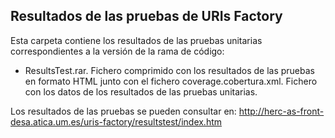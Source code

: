 ## Resultados de las pruebas de URIs Factory 

Esta carpeta contiene los resultados de las pruebas unitarias correspondientes a la versión de la rama de código:  
 - ResultsTest.rar. Fichero comprimido con los resultados de las pruebas en formato HTML junto con el fichero coverage.cobertura.xml. Fichero con los datos de los resultados de las pruebas unitarias.

Los resultados de las pruebas se pueden consultar en:
http://herc-as-front-desa.atica.um.es/uris-factory/resultstest/index.htm
